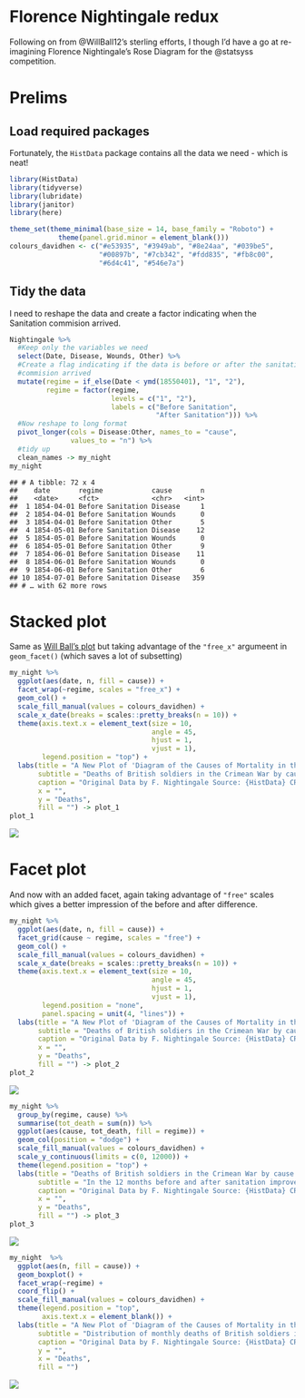 Florence Nightingale redux
================

Following on from @WillBall12’s sterling efforts, I though I’d have a go
at re-imagining Florence Nightingale’s Rose Diagram for the @statsyss
competition.

# Prelims

## Load required packages

Fortunately, the `HistData` package contains all the data we need -
which is neat\!

``` r
library(HistData)
library(tidyverse)
library(lubridate)
library(janitor)
library(here)

theme_set(theme_minimal(base_size = 14, base_family = "Roboto") +
            theme(panel.grid.minor = element_blank()))
colours_davidhen <- c("#e53935", "#3949ab", "#8e24aa", "#039be5",
                      "#00897b", "#7cb342", "#fdd835", "#fb8c00",
                      "#6d4c41", "#546e7a")
```

## Tidy the data

I need to reshape the data and create a factor indicating when the
Sanitation commision arrived.

``` r
Nightingale %>% 
  #Keep only the variables we need
  select(Date, Disease, Wounds, Other) %>% 
  #Create a flag indicating if the data is before or after the sanitation 
  #commision arrived
  mutate(regime = if_else(Date < ymd(18550401), "1", "2"),
         regime = factor(regime,
                         levels = c("1", "2"),
                         labels = c("Before Sanitation",
                                    "After Sanitation"))) %>% 
  #Now reshape to long format
  pivot_longer(cols = Disease:Other, names_to = "cause",
               values_to = "n") %>%
  #tidy up
  clean_names -> my_night
my_night
```

    ## # A tibble: 72 x 4
    ##    date       regime            cause       n
    ##    <date>     <fct>             <chr>   <int>
    ##  1 1854-04-01 Before Sanitation Disease     1
    ##  2 1854-04-01 Before Sanitation Wounds      0
    ##  3 1854-04-01 Before Sanitation Other       5
    ##  4 1854-05-01 Before Sanitation Disease    12
    ##  5 1854-05-01 Before Sanitation Wounds      0
    ##  6 1854-05-01 Before Sanitation Other       9
    ##  7 1854-06-01 Before Sanitation Disease    11
    ##  8 1854-06-01 Before Sanitation Wounds      0
    ##  9 1854-06-01 Before Sanitation Other       6
    ## 10 1854-07-01 Before Sanitation Disease   359
    ## # … with 62 more rows

# Stacked plot

Same as [Will Ball’s
plot](https://twitter.com/willball12/status/1258491398933876737?s=21)
but taking advantage of the `"free_x"` argumeent in `geom_facet()`
(which saves a lot of subsetting)

``` r
my_night %>% 
  ggplot(aes(date, n, fill = cause)) +
  facet_wrap(~regime, scales = "free_x") +
  geom_col() +
  scale_fill_manual(values = colours_davidhen) +
  scale_x_date(breaks = scales::pretty_breaks(n = 10)) +
  theme(axis.text.x = element_text(size = 10,
                                   angle = 45, 
                                   hjust = 1, 
                                   vjust = 1),
        legend.position = "top") +
  labs(title = "A New Plot of 'Diagram of the Causes of Mortality in the Army in the East' by Florence Nightingale",
       subtitle = "Deaths of British soldiers in the Crimean War by cause - Before and After Sanitation Improvements",
       caption = "Original Data by F. Nightingale Source: {HistData} CRAN package | Plot by @_davidhen",
       x = "",
       y = "Deaths", 
       fill = "") -> plot_1
plot_1
```

![](floviz_files/figure-gfm/unnamed-chunk-3-1.png)<!-- -->

# Facet plot

And now with an added facet, again taking advantage of `"free"` scales
which gives a better impression of the before and after difference.

``` r
my_night %>% 
  ggplot(aes(date, n, fill = cause)) +
  facet_grid(cause ~ regime, scales = "free") +
  geom_col() +
  scale_fill_manual(values = colours_davidhen) +
  scale_x_date(breaks = scales::pretty_breaks(n = 10)) +
  theme(axis.text.x = element_text(size = 10,
                                   angle = 45, 
                                   hjust = 1, 
                                   vjust = 1),
        legend.position = "none",
        panel.spacing = unit(4, "lines")) +
  labs(title = "A New Plot of 'Diagram of the Causes of Mortality in the Army in the East' by Florence Nightingale",
       subtitle = "Deaths of British soldiers in the Crimean War by cause - Before and After Sanitation Improvements",
       caption = "Original Data by F. Nightingale Source: {HistData} CRAN package | Plot by @_davidhen",
       x = "",
       y = "Deaths", 
       fill = "") -> plot_2
plot_2
```

![](floviz_files/figure-gfm/unnamed-chunk-4-1.png)<!-- -->

``` r
my_night %>% 
  group_by(regime, cause) %>% 
  summarise(tot_death = sum(n)) %>% 
  ggplot(aes(cause, tot_death, fill = regime)) +
  geom_col(position = "dodge") +
  scale_fill_manual(values = colours_davidhen) +
  scale_y_continuous(limits = c(0, 12000)) +
  theme(legend.position = "top") +
  labs(title = "Deaths of British soldiers in the Crimean War by cause ",
       subtitle = "In the 12 months before and after sanitation improvements",
       caption = "Original Data by F. Nightingale Source: {HistData} CRAN package | Plot by @_davidhen",
       x = "",
       y = "Deaths", 
       fill = "") -> plot_3
plot_3
```

![](floviz_files/figure-gfm/unnamed-chunk-6-1.png)<!-- -->

``` r
my_night  %>% 
  ggplot(aes(n, fill = cause)) +
  geom_boxplot() +
  facet_wrap(~regime) +
  coord_flip() +
  scale_fill_manual(values = colours_davidhen) +
  theme(legend.position = "top",
        axis.text.x = element_blank()) +
  labs(title = "A New Plot of 'Diagram of the Causes of Mortality in the Army in the East' by Florence Nightingale",
       subtitle = "Distribution of monthly deaths of British soldiers in the Crimean War by cause",
       caption = "Original Data by F. Nightingale Source: {HistData} CRAN package | Plot by @_davidhen",
       y = "",
       x = "Deaths", 
       fill = "")
```

![](floviz_files/figure-gfm/unnamed-chunk-8-1.png)<!-- -->
